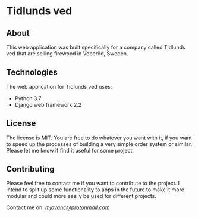 # Tidlunds ved 

## About

This web application was built specifically for a company called Tidlunds ved that are selling firewood in Veberöd, Sweden.

## Technologies

The web application for Tidlunds ved uses:

* Python 3.7
* Django web framework 2.2

## License

The license is MIT. You are free to do whatever you want with it, if you want to speed up the processes of building a very simple order system or similar. Please let me know if find it useful for some project. 

## Contributing

Please feel free to contact me if you want to contribute to the project. I intend to split up some functionality to apps in the future to make it more modular and could more easily be used for different projects.

Contact me on: *mjovanc@protonmail.com*
